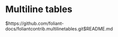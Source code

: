 # Multiline tables

<include sethead="2" nohead="true">
    $https://github.com/foliant-docs/foliantcontrib.multilinetables.git$README.md
</include>
